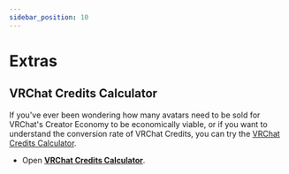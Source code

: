 ```yaml
---
sidebar_position: 10
---
```

# Extras

## VRChat Credits Calculator

If you've ever been wondering how many avatars need to be sold for VRChat's Creator Economy to be economically viable,
or if you want to understand the conversion rate of VRChat Credits, you can try the [VRChat Credits Calculator](/extra/vrchat-credits-calculator).

- Open **[VRChat Credits Calculator](/extra/vrchat-credits-calculator)**.
